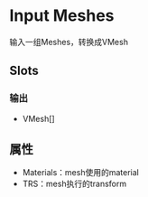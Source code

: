 # Input Meshes

输入一组Meshes，转换成VMesh

## Slots

### 输出

- VMesh[]

## 属性

- Materials：mesh使用的material
- TRS：mesh执行的transform
